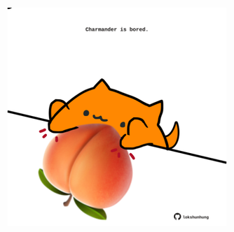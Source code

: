 <!-- built at 06/04/2025, 05:00:32 UTC -->
<p align="center">
  <img width="500" height="500" src="./ReadmeImage.svg">
</p>
